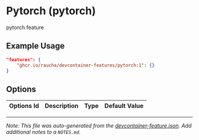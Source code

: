 
# Pytorch (pytorch)

pytorch feature

## Example Usage

```json
"features": {
    "ghcr.io/raucha/devcontainer-features/pytorch:1": {}
}
```

## Options

| Options Id | Description | Type | Default Value |
|-----|-----|-----|-----|




---

_Note: This file was auto-generated from the [devcontainer-feature.json](https://github.com/raucha/devcontainer-features/blob/main/src/pytorch/devcontainer-feature.json).  Add additional notes to a `NOTES.md`._
